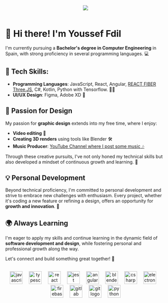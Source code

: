 <div align="center">
  <img src="background.gif" />
</div>

<br>

# 👋 Hi there! I'm Youssef Fdil

I'm currently pursuing a **Bachelor's degree in Computer Engineering** in Spain, with strong proficiency in several programming languages. 💻

## 🔧 Tech Skills:
- **Programming Languages**: JavaScript, React, Angular, [REACT FIBER Three.JS](https://github.com/pmndrs/react-three-fiber), C#, Kotlin, Python with Tensorflow. 👨‍💻
- **UI/UX Design**: Figma, Adobe XD 🎨

## 🎨 Passion for Design
My passion for **graphic design** extends into my free time, where I enjoy:
- **Video editing** 🎥
- **Creating 3D renders** using tools like Blender 🛠️
- **Music Producer**: [YouTube Channel where I post some music 🎶](https://www.youtube.com/@YFB_Prod)

Through these creative pursuits, I've not only honed my technical skills but also developed a mindset of continuous growth and learning. 🚀

## 💡 Personal Development
Beyond technical proficiency, I'm committed to personal development and strive to embrace new challenges with enthusiasm. Every project, whether it's coding a new feature or refining a design, offers an opportunity for **growth and innovation**. 🌱

## 🌍 Always Learning
I'm eager to apply my skills and continue learning in the dynamic field of **software development and design**, while fostering personal and professional growth along the way.

Let's connect and build something great together! 🚀

<br>

<div align="center">
  <img src="https://cdn.jsdelivr.net/gh/devicons/devicon/icons/javascript/javascript-original.svg" height="40" alt="javascript logo"  />
  <img width="12" />
  <img src="https://cdn.jsdelivr.net/gh/devicons/devicon/icons/typescript/typescript-original.svg" height="40" alt="typescript logo"  />
  <img width="12" />
  <img src="https://cdn.jsdelivr.net/gh/devicons/devicon/icons/react/react-original.svg" height="40" alt="react logo"  />
  <img width="12" />
  <img src="https://cdn.jsdelivr.net/gh/devicons/devicon/icons/jest/jest-plain.svg" height="40" alt="jest logo"  />
  <img width="12" />
  <img src="https://cdn.jsdelivr.net/gh/devicons/devicon/icons/angularjs/angularjs-original.svg" height="40" alt="angularjs logo"  />
  <img width="12" />
  <img src="https://cdn.jsdelivr.net/gh/devicons/devicon/icons/blender/blender-original.svg" height="40" alt="blender logo"  />
  <img width="12" />
  <img src="https://cdn.jsdelivr.net/gh/devicons/devicon/icons/csharp/csharp-original.svg" height="40" alt="csharp logo"  />
  <img width="12" />
  <img src="https://cdn.jsdelivr.net/gh/devicons/devicon/icons/electron/electron-original.svg" height="40" alt="electron logo"  />
  <img width="12" />
  <img src="https://cdn.jsdelivr.net/gh/devicons/devicon/icons/firebase/firebase-plain.svg" height="40" alt="firebase logo"  />
  <img width="12" />
  <img src="https://cdn.jsdelivr.net/gh/devicons/devicon/icons/gitlab/gitlab-original.svg" height="40" alt="gitlab logo"  />
  <img width="12" />
  <img src="https://cdn.jsdelivr.net/gh/devicons/devicon/icons/git/git-original.svg" height="40" alt="git logo"  />
  <img width="12" />
  <img src="https://cdn.jsdelivr.net/gh/devicons/devicon/icons/python/python-original.svg" height="40" alt="python logo"/>
</div>
